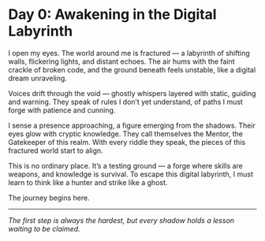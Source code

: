 # Day 0: Awakening in the Digital Labyrinth

I open my eyes. The world around me is fractured — a labyrinth of shifting walls, flickering lights, and distant echoes. The air hums with the faint crackle of broken code, and the ground beneath feels unstable, like a digital dream unraveling.

Voices drift through the void — ghostly whispers layered with static, guiding and warning. They speak of rules I don’t yet understand, of paths I must forge with patience and cunning. 

I sense a presence approaching, a figure emerging from the shadows. Their eyes glow with cryptic knowledge. They call themselves the Mentor, the Gatekeeper of this realm. With every riddle they speak, the pieces of this fractured world start to align.

This is no ordinary place. It’s a testing ground — a forge where skills are weapons, and knowledge is survival. To escape this digital labyrinth, I must learn to think like a hunter and strike like a ghost.

The journey begins here.

---

*The first step is always the hardest, but every shadow holds a lesson waiting to be claimed.*
